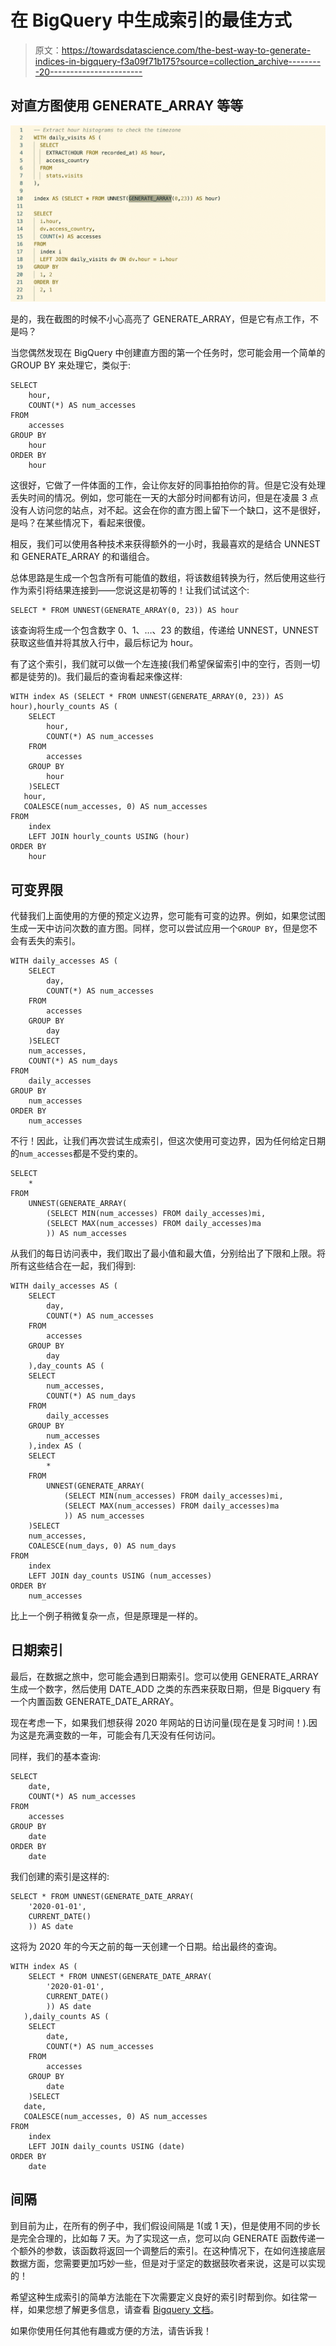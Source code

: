 # 在 BigQuery 中生成索引的最佳方式

> 原文：<https://towardsdatascience.com/the-best-way-to-generate-indices-in-bigquery-f3a09f71b175?source=collection_archive---------20----------------------->

## 对直方图使用 GENERATE_ARRAY 等等

![](img/732a6f05f3210df0095af5f6b4199a50.png)

是的，我在截图的时候不小心高亮了 GENERATE_ARRAY，但是它有点工作，不是吗？

当您偶然发现在 BigQuery 中创建直方图的第一个任务时，您可能会用一个简单的 GROUP BY 来处理它，类似于:

```
SELECT
    hour,
    COUNT(*) AS num_accesses
FROM
    accesses
GROUP BY
    hour
ORDER BY
    hour
```

这很好，它做了一件体面的工作，会让你友好的同事拍拍你的背。但是它没有处理丢失时间的情况。例如，您可能在一天的大部分时间都有访问，但是在凌晨 3 点没有人访问您的站点，对不起。这会在你的直方图上留下一个缺口，这不是很好，是吗？在某些情况下，看起来很傻。

相反，我们可以使用各种技术来获得额外的一小时，我最喜欢的是结合 UNNEST 和 GENERATE_ARRAY 的和谐组合。

总体思路是生成一个包含所有可能值的数组，将该数组转换为行，然后使用这些行作为索引将结果连接到——您说这是初等的！让我们试试这个:

```
SELECT * FROM UNNEST(GENERATE_ARRAY(0, 23)) AS hour
```

该查询将生成一个包含数字 0、1、…、23 的数组，传递给 UNNEST，UNNEST 获取这些值并将其放入行中，最后标记为 hour。

有了这个索引，我们就可以做一个左连接(我们希望保留索引中的空行，否则一切都是徒劳的)。我们最后的查询看起来像这样:

```
WITH index AS (SELECT * FROM UNNEST(GENERATE_ARRAY(0, 23)) AS hour),hourly_counts AS (
    SELECT
        hour,
        COUNT(*) AS num_accesses
    FROM
        accesses
    GROUP BY
        hour
    )SELECT
   hour,
   COALESCE(num_accesses, 0) AS num_accesses
FROM
    index
    LEFT JOIN hourly_counts USING (hour)
ORDER BY
    hour
```

## 可变界限

代替我们上面使用的方便的预定义边界，您可能有可变的边界。例如，如果您试图生成一天中访问次数的直方图。同样，您可以尝试应用一个`GROUP BY`，但是您不会有丢失的索引。

```
WITH daily_accesses AS (
    SELECT
        day,
        COUNT(*) AS num_accesses
    FROM
        accesses
    GROUP BY
        day
    )SELECT
    num_accesses,
    COUNT(*) AS num_days
FROM
    daily_accesses
GROUP BY
    num_accesses
ORDER BY
    num_accesses
```

不行！因此，让我们再次尝试生成索引，但这次使用可变边界，因为任何给定日期的`num_accesses`都是不受约束的。

```
SELECT
    *
FROM
    UNNEST(GENERATE_ARRAY(
        (SELECT MIN(num_accesses) FROM daily_accesses)mi,
        (SELECT MAX(num_accesses) FROM daily_accesses)ma
        )) AS num_accesses
```

从我们的每日访问表中，我们取出了最小值和最大值，分别给出了下限和上限。将所有这些结合在一起，我们得到:

```
WITH daily_accesses AS (
    SELECT
        day,
        COUNT(*) AS num_accesses
    FROM
        accesses
    GROUP BY
        day
    ),day_counts AS (
    SELECT
        num_accesses,
        COUNT(*) AS num_days
    FROM
        daily_accesses
    GROUP BY
        num_accesses
    ),index AS (
    SELECT
        *
    FROM
        UNNEST(GENERATE_ARRAY(
            (SELECT MIN(num_accesses) FROM daily_accesses)mi,
            (SELECT MAX(num_accesses) FROM daily_accesses)ma
            )) AS num_accesses
    )SELECT
    num_accesses,
    COALESCE(num_days, 0) AS num_days
FROM
    index
    LEFT JOIN day_counts USING (num_accesses)
ORDER BY
    num_accesses
```

比上一个例子稍微复杂一点，但是原理是一样的。

## 日期索引

最后，在数据之旅中，您可能会遇到日期索引。您可以使用 GENERATE_ARRAY 生成一个数字，然后使用 DATE_ADD 之类的东西来获取日期，但是 Bigquery 有一个内置函数 GENERATE_DATE_ARRAY。

现在考虑一下，如果我们想获得 2020 年网站的日访问量(现在是复习时间！).因为这是充满变数的一年，可能会有几天没有任何访问。

同样，我们的基本查询:

```
SELECT
    date,
    COUNT(*) AS num_accesses
FROM
    accesses
GROUP BY
    date
ORDER BY
    date
```

我们创建的索引是这样的:

```
SELECT * FROM UNNEST(GENERATE_DATE_ARRAY(
    '2020-01-01',
    CURRENT_DATE()
    )) AS date
```

这将为 2020 年的今天之前的每一天创建一个日期。给出最终的查询。

```
WITH index AS (
    SELECT * FROM UNNEST(GENERATE_DATE_ARRAY(
        '2020-01-01',
        CURRENT_DATE()
        )) AS date
   ),daily_counts AS (
    SELECT
        date,
        COUNT(*) AS num_accesses
    FROM
        accesses
    GROUP BY
        date
    )SELECT
   date,
   COALESCE(num_accesses, 0) AS num_accesses
FROM
    index
    LEFT JOIN daily_counts USING (date)
ORDER BY
    date
```

## 间隔

到目前为止，在所有的例子中，我们假设间隔是 1(或 1 天)，但是使用不同的步长是完全合理的，比如每 7 天。为了实现这一点，您可以向 GENERATE 函数传递一个额外的参数，该函数将返回一个调整后的索引。在这种情况下，在如何连接底层数据方面，您需要更加巧妙一些，但是对于坚定的数据鼓吹者来说，这是可以实现的！

希望这种生成索引的简单方法能在下次需要定义良好的索引时帮到你。如往常一样，如果您想了解更多信息，请查看 [Bigquery 文档](https://cloud.google.com/bigquery/docs/reference/standard-sql/array_functions#generate_array)。

如果你使用任何其他有趣或方便的方法，请告诉我！